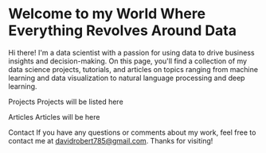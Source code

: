 # Welcome to my World Where Everything Revolves Around Data
Hi there! I'm a data scientist with a passion for using data to drive business insights and decision-making. On this page, you'll find a collection of my data science projects, tutorials, and articles on topics ranging from machine learning and data visualization to natural language processing and deep learning.

Projects
Projects will be listed here

Articles
Articles will be here

Contact
If you have any questions or comments about my work, feel free to contact me at davidrobert785@gmail.com. Thanks for visiting!
